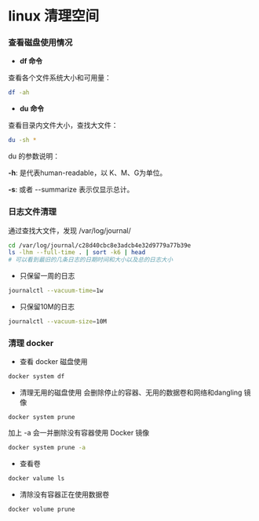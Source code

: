# linux 清理空间

### 查看磁盘使用情况

* **df 命令**

查看各个文件系统大小和可用量：

```sh
df -ah
```
* **du 命令**

查看目录内文件大小，查找大文件：

```sh
du -sh *
```
du 的参数说明：

**-h**: 是代表human-readable，以 K、M、G为单位。

**-s**: 或者 --summarize 表示仅显示总计。

### 日志文件清理

通过查找大文件，发现 /var/log/journal/

```sh
cd /var/log/journal/c28d40cbc8e3adcb4e32d9779a77b39e
ls -lhm --full-time . | sort -k6 | head
# 可以看到最旧的几条日志的日期时间和大小以及总的日志大小
```
* 只保留一周的日志

```sh
journalctl --vacuum-time=1w
```

* 只保留10M的日志 

```sh
journalctl --vacuum-size=10M
```

### 清理 docker

* 查看 docker 磁盘使用

```sh
docker system df
```
* 清理无用的磁盘使用
会删除停止的容器、无用的数据卷和网络和dangling 镜像

```
docker system prune
```
加上 -a 会一并删除没有容器使用 Docker 镜像

```sh
docker system prune -a
```

* 查看卷
```sh
docker valume ls
```
* 清除没有容器正在使用数据卷
```sh
docker volume prune
```